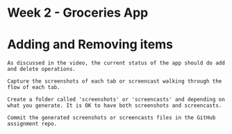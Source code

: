 # Week 2 - Groceries App

# Adding and Removing items


    
    As discussed in the video, the current status of the app should do add and delete operations.

    Capture the screenshots of each tab or screencast walking through the flow of each tab.

    Create a folder called 'screenshots' or 'screencasts' and depending on what you generate. It is OK to have both screenshots and screencasts.
    
    Commit the generated screenshots or screencasts files in the GitHub assignment repo.
  
